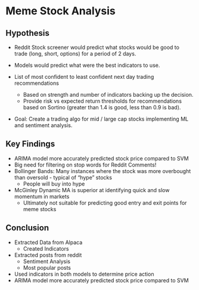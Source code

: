 # Meme Stock Analysis

## Hypothesis
  * Reddit Stock screener would predict what stocks would be good to trade (long, short, options) for a period of 2 days.
  * Models would predict what were the best indicators to use.
  * List of most confident to least confident next day trading recommendations
      * Based on strength and number of indicators backing up the decision. 
      * Provide risk vs expected return thresholds for recommendations based on Sortino (greater than 1.4 is good, less than 0.9 is bad). 

  * Goal: Create a trading algo for mid / large cap stocks implementing ML and sentiment analysis.


## Key Findings
  * ARIMA model more accurately predicted stock price compared to SVM 
  * Big need for filtering on stop words for Reddit Comments!
  * Bollinger Bands: Many instances where the stock was more overbought than oversold - typical of “hype” stocks 
      * People will buy into hype
  * McGinley Dynamic MA is superior at identifying quick and slow momentum in markets
      * Ultimately not suitable for predicting good entry and exit points for meme stocks


## Conclusion
  * Extracted Data from Alpaca
      * Created Indicators 
  * Extracted posts from reddit 
      * Sentiment Analysis 
      * Most popular posts
  * Used indicators in both models to determine price action
  * ARIMA model more accurately predicted stock price compared to SVM 
